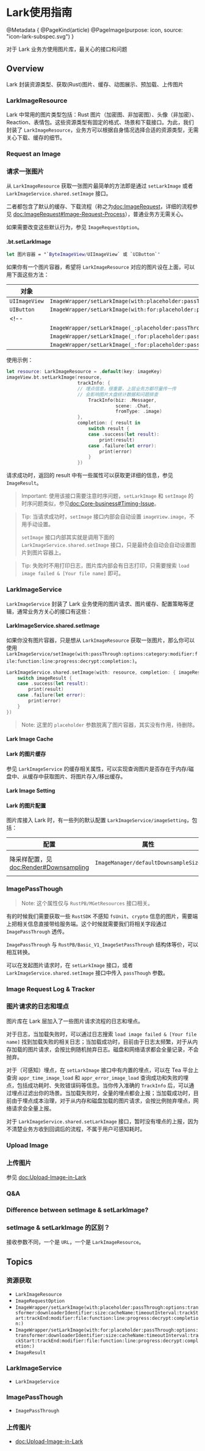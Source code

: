 # Lark使用指南

@Metadata {
    @PageKind(article)
    @PageImage(purpose: icon, source: "icon-lark-subspec.svg")
}

对于 Lark 业务方使用图片库，最关心的接口和问题

## Overview

Lark 封装资源类型、获取(Rust)图片、缓存、动图展示、预加载、上传图片

### LarkImageResource

Lark 中常用的图片类型包括：Rust 图片（加密图、非加密图）、头像（非加密）、Reaction、表情包。这些资源类型有固定的格式、场景和下载接口。为此，我们封装了 ``LarkImageResource``，业务方可以根据自身情况选择合适的资源类型，无需关心下载、缓存的细节。

### Request an Image
### 请求一张图片

从 ``LarkImageResource`` 获取一张图片最简单的方法即是通过 `setLarkImage` 或者 `LarkImageService.shared.setImage` 接口。

二者都包含了默认的缓存、下载流程（称之为<doc:ImageRequest>，详细的流程参见 <doc:ImageRequest#Image-Request-Process>），普通业务方无需关心。

如果需要改变这些默认行为，参见 ``ImageRequestOption``。

#### .bt.setLarkImage

```swift
let 图片容器 = "`ByteImageView/UIImageView` 或 `UIButton`"
```

如果你有一个图片容器，希望将 ``LarkImageResource`` 对应的图片设在上面，可以用下面这些方法：

| 对象 | 方法 |
| --- | --- |
| `UIImageView` | ``ImageWrapper/setLarkImage(with:placeholder:passThrough:options:transformer:downloaderIdentifier:size:cacheName:timeoutInterval:trackStart:trackEnd:modifier:file:function:line:progress:decrypt:completion:)`` | <!--推荐使用 | -->
| `UIButton` | ``ImageWrapper/setLarkImage(with:for:placeholder:passThrough:options:transformer:downloaderIdentifier:size:cacheName:timeoutInterval:trackStart:trackEnd:modifier:file:function:line:progress:decrypt:completion:)`` | <!--推荐使用 | -->
<!-- | | ``ImageWrapper/setLarkImage(_:placeholder:passThrough:options:trackInfo:modifier:file:function:line:callbacks:)`` | `options` 聚合了多个参数，但 `callbacks` 可能不便于使用，不推荐 |
| | ``ImageWrapper/setLarkImage(_:placeholder:passThrough:options:trackInfo:modifier:file:function:line:callbacks:)`` | 重构后的新方法，待观测稳定性，暂不推荐 |
| | ``ImageWrapper/setLarkImage(_:for:placeholder:passThrough:options:trackInfo:modifier:file:function:line:callbacks:)`` | `options` 聚合了多个参数，但 `callbacks` 可能不便于使用，不推荐 |
| | ``ImageWrapper/setLarkImage(_:for:placeholder:passThrough:options:transformer:downloaderIdentifier:size:cacheName:timeoutInterval:trackInfo:modifier:file:function:line:progress:decrypt:completion:)`` | 重构后的新方法，待观测稳定性，暂不推荐 | -->

使用示例：

```swift
let resource: LarkImageResource = .default(key: imageKey)
imageView.bt.setLarkImage(resource,
                          trackInfo: {
                          // 埋点信息，很重要，上层业务方都尽量传一传
                          // 会影响图片大盘统计数据和问题排查
                              TrackInfo(biz: .Messager,
                                        scene: .Chat,
                                        fromType: .image)
                          },
                          completion: { result in
                              switch result {
                              case .success(let result):
                                  print(result)
                              case .failure(let error):
                                  print(error)
                              }
                          })
```

请求成功时，返回的 result 中有一些属性可以获取更详细的信息，参见 ``ImageResult``。

> Important: 使用该接口需要注意时序问题，`setLarkImage` 和 `setImage` 的时序问题类似，参见<doc:Core-business#Timing-Issue>。

> Tip: 当请求成功时，`setImage` 接口内部会自动设置 `imageView.image`，不用手动设置。
>
> `setImage` 接口内部其实就是调用下面的 `LarkImageService.shared.setImage` 接口，只是最终会自动会自动设置图片到图片容器上。

> Tip: 失败时不用打印日志，图片库内部会有日志打印，只需要搜索 `load image failed & [Your file name]` 即可。

### LarkImageService

``LarkImageService`` 封装了 Lark 业务使用的图片请求、图片缓存、配置策略等逻辑，通常业务方关心的接口有这些：

#### LarkImageService.shared.setImage

如果你没有图片容器，只是想从 ``LarkImageResource`` 获取一张图片，那么你可以使用
``LarkImageService/setImage(with:passThrough:options:category:modifier:file:function:line:progress:decrypt:completion:)``。

```swift
LarkImageService.shared.setImage(with: resource, completion: { imageResult in
    switch imageResult {
    case .success(let result):
        print(result)
    case .failure(let error):
        print(error)
    }
})
```

> Note: 这里的 `placeholder` 参数脱离了图片容器，其实没有作用，待删除。

#### Lark Image Cache
#### Lark 的图片缓存

参见 ``LarkImageService`` 的缓存相关属性，可以实现查询图片是否存在于内存/磁盘中、从缓存中获取图片、将图片存入/移出缓存。

#### Lark Image Setting
#### Lark 的图片配置

图片库接入 Lark 时，有一些列的默认配置 ``LarkImageService/imageSetting``，包括：

配置 | 属性 | 配置值
--- | --- | ---
降采样配置，见 <doc:Render#Downsampling> | ``ImageManager/defaultDownsampleSize`` | 1000pt \* 1000pt

### ImagePassThough

> Note: 这个属性仅与 `RustPB/MGetResources` 接口相关。

有的时候我们需要获取一些 `RustSDK` 不感知 `fsUnit`、`crypto` 信息的图片，需要端上把相关信息直接带给服务端。这个时候就需要我们将相关字段通过 ``ImagePassThrough`` 透传。

``ImagePassThrough`` 与 `RustPB/Basic_V1_ImageSetPassThrough` 结构体等价，可以相互转换。

可以在发起图片请求时，在 `setLarkImage` 接口，或者 `LarkImageService.shared.setImage` 接口中传入 `passThough` 参数。

### Image Request Log & Tracker
### 图片请求的日志和埋点

图片库在 Lark 层加入了一些图片请求流程的日志和埋点。

对于日志，当加载失败时，可以通过日志搜索 `load image failed & [Your file name]` 找到加载失败的相关日志；当加载成功时，目前由于日志太频繁，对于从内存加载的图片请求，会按比例随机抛弃日志。磁盘和网络请求都会全量记录，不会抛弃。

对于（可感知）埋点，在 `setLarkImage` 接口中有内置的埋点，可以在 Tea 平台上查询 `appr_time_image_load` 和 `appr_error_image_load` 查询成功和失败的埋点，包括成功耗时、失败错误码等信息。当你传入准确的 ``TrackInfo`` 后，可以通过埋点过滤出你的场景。当加载失败时，全量的埋点都会上报；当加载成功时，目前由于埋点成本治理，对于从内存和磁盘加载的图片请求，会按比例抛弃埋点，网络请求会全量上报。

对于 `LarkImageService.shared.setLarkImage` 接口，暂时没有埋点的上报，因为不清楚业务方收到回调后的流程，不属于用户可感知耗时。

### Upload Image
### 上传图片

参见 <doc:Upload-Image-in-Lark>

### Q&A

### Difference between setImage & setLarkImage?
### setImage & setLarkImage 的区别？

接收参数不同，一个是 `URL`，一个是 ``LarkImageResource``。

## Topics

### 资源获取

- ``LarkImageResource``
- ``ImageRequestOption``
- ``ImageWrapper/setLarkImage(with:placeholder:passThrough:options:transformer:downloaderIdentifier:size:cacheName:timeoutInterval:trackStart:trackEnd:modifier:file:function:line:progress:decrypt:completion:)``
- ``ImageWrapper/setLarkImage(with:for:placeholder:passThrough:options:transformer:downloaderIdentifier:size:cacheName:timeoutInterval:trackStart:trackEnd:modifier:file:function:line:progress:decrypt:completion:)``
- ``ImageResult``

### LarkImageService

- ``LarkImageService``

### ImagePassThough

- ``ImagePassThrough``

### 上传图片

- <doc:Upload-Image-in-Lark>
